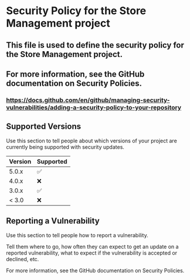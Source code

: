 # Security Policy for the Store Management project
## This file is used to define the security policy for the Store Management project.
## For more information, see the GitHub documentation on Security Policies.
### https://docs.github.com/en/github/managing-security-vulnerabilities/adding-a-security-policy-to-your-repository

## Supported Versions

Use this section to tell people about which versions of your project are
currently being supported with security updates.

| Version | Supported          |
| ------- | ------------------ |
| 5.0.x   | :white_check_mark: |
| 4.0.x   | :x:                |
| 3.0.x   | :white_check_mark: |
| < 3.0   | :x:                |

## Reporting a Vulnerability

Use this section to tell people how to report a vulnerability.

Tell them where to go, how often they can expect to get an update on a
reported vulnerability, what to expect if the vulnerability is accepted or
declined, etc.

For more information, see the GitHub documentation on Security Policies.